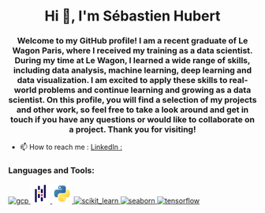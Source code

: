 <h1 align="center">Hi 👋, I'm Sébastien Hubert</h1>
<h3 align="center">Welcome to my GitHub profile! I am a recent graduate of Le Wagon Paris, where I received my training as a data scientist. During my time at Le Wagon, I learned a wide range of skills, including data analysis, machine learning, deep learning and data visualization. I am excited to apply these skills to real-world problems and continue learning and growing as a data scientist. On this profile, you will find a selection of my projects and other work, so feel free to take a look around and get in touch if you have any questions or would like to collaborate on a project. Thank you for visiting!</h3>

- 📫 How to reach me : [LinkedIn :](www.linkedin.com/in/sébastien-hubert-83289761)

<h3 align="left">Languages and Tools:</h3>
<p align="left"> <a href="https://cloud.google.com" target="_blank" rel="noreferrer"> <img src="https://www.vectorlogo.zone/logos/google_cloud/google_cloud-icon.svg" alt="gcp" width="40" height="40"/> </a> <a href="https://pandas.pydata.org/" target="_blank" rel="noreferrer"> <img src="https://raw.githubusercontent.com/devicons/devicon/2ae2a900d2f041da66e950e4d48052658d850630/icons/pandas/pandas-original.svg" alt="pandas" width="40" height="40"/> </a> <a href="https://www.python.org" target="_blank" rel="noreferrer"> <img src="https://raw.githubusercontent.com/devicons/devicon/master/icons/python/python-original.svg" alt="python" width="40" height="40"/> </a> <a href="https://scikit-learn.org/" target="_blank" rel="noreferrer"> <img src="https://upload.wikimedia.org/wikipedia/commons/0/05/Scikit_learn_logo_small.svg" alt="scikit_learn" width="40" height="40"/> </a> <a href="https://seaborn.pydata.org/" target="_blank" rel="noreferrer"> <img src="https://seaborn.pydata.org/_images/logo-mark-lightbg.svg" alt="seaborn" width="40" height="40"/> </a> <a href="https://www.tensorflow.org" target="_blank" rel="noreferrer"> <img src="https://www.vectorlogo.zone/logos/tensorflow/tensorflow-icon.svg" alt="tensorflow" width="40" height="40"/> </a> </p>

